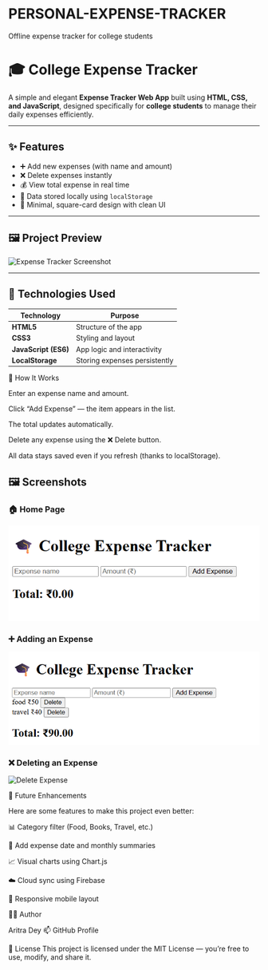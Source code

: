 # PERSONAL-EXPENSE-TRACKER
Offline expense tracker for college students

# 🎓 College Expense Tracker

A simple and elegant **Expense Tracker Web App** built using **HTML, CSS, and JavaScript**, designed specifically for **college students** to manage their daily expenses efficiently.

---

## ✨ Features

- ➕ Add new expenses (with name and amount)  
- ❌ Delete expenses instantly  
- 💰 View total expense in real time  
- 💾 Data stored locally using `localStorage`  
- 🧱 Minimal, square-card design with clean UI  
  

---

## 🖼️ Project Preview

![Expense Tracker Screenshot](<img width="778" height="318" alt="screenshot png" src="https://github.com/user-attachments/assets/6052d534-b52d-4a5d-a1b4-98a53c4635a9" />
)  


---

## 🧰 Technologies Used

| Technology | Purpose |
|-------------|----------|
| **HTML5** | Structure of the app |
| **CSS3** | Styling and layout |
| **JavaScript (ES6)** | App logic and interactivity |
| **LocalStorage** | Storing expenses persistently |



🧠 How It Works

Enter an expense name and amount.

Click “Add Expense” — the item appears in the list.

The total updates automatically.

Delete any expense using the ❌ Delete button.

All data stays saved even if you refresh (thanks to localStorage).

## 🖼️ Screenshots

### 🏠 Home Page
![Home Page](homepage.png.png)


### ➕ Adding an Expense
![Add Expense](add-expense.png.png)

### ❌ Deleting an Expense
![Delete Expense](screenshots/delete-expense.png)


🧩 Future Enhancements

Here are some features to  make this project even better:

📊 Category filter (Food, Books, Travel, etc.)

📅 Add expense date and monthly summaries

📈 Visual charts using Chart.js

☁️ Cloud sync using Firebase

📱 Responsive mobile layout

🧑‍💻 Author

Aritra Dey
📫 GitHub Profile

📜 License
This project is licensed under the MIT License — you’re free to use, modify, and share it.

